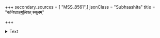+++
secondary_sources = [ "MSS_8561",]
jsonClass = "Subhaashita"
title = "कनिष्ठाङ्गुलिवत् स्थूलम्"

+++

<details><summary>Text</summary>

कनिष्ठाङ्गुलिवत् स्थूलं पूर्वार्धकृतकुञ्चितम्।  
अभावे दन्तकाष्ठस्य प्रतिषिद्धदिनेऽपि च।  
अपां द्वादशगण्डूषैर् मुखशुद्धिर्भविष्यति॥
</details>
